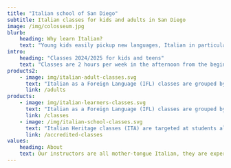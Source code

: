 ```yaml
---
title: "Italian school of San Diego"
subtitle: Italian classes for kids and adults in San Diego
image: /img/colosseum.jpg
blurb:
    heading: Why learn Italian?
    text: "Young kids easily pickup new languages, Italian in particular connects them to art, history, literature and cuisine. They can continue studying Italian for school credit either through the Advanced Placement program or in College. Adults instead can enjoy talking with locals when traveling to Italy, watch Italian movies and read Italian classic literature."
intro:
    heading: "Classes 2024/2025 for kids and teens"
    text: "Classes are 2 hours per week in the afternoon from the beginning of September to the end of May, they are organized in 2 tracks:"
products2:
    - image: img/italian-adult-classes.svg
      text: "Italian as a Foreign Language (IFL) classes are grouped by age and level. They are focused on learning the basics of the Italian language from scratch. Once the basics are covered, the students are also introduced to Italian lifestyle and culture."
      link: /adults
products:
    - image: img/italian-learners-classes.svg
      text: "Italian as a Foreign Language (IFL) classes are grouped by age and level. They are focused on learning the basics of the Italian language from scratch. Once the basics are covered, the students are also introduced to Italian lifestyle and culture."
      link: /classes
    - image: /img/italian-school-classes.svg
      text: "Italian Heritage classes (ITA) are targeted at students already fluent in Italian, they focus on teaching topics as taught in Elementary and Middle schools in Italy like history, geography, culture and lifestyle."
      link: /accredited-classes
values:
    heading: About
    text: Our instructors are all mother-tongue Italian, they are experienced and passionate about teaching kids their own language and culture. Maura D'Andrea is the Italian school Director and CEO, she founded Italian school of San Diego in 2021.
---
```


